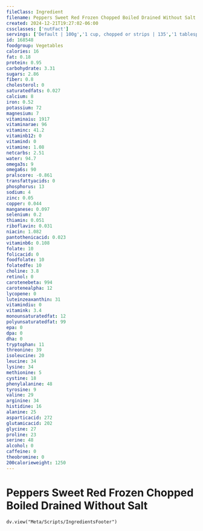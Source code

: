 ```yaml
---
fileClass: Ingredient
filename: Peppers Sweet Red Frozen Chopped Boiled Drained Without Salt
created: 2024-12-21T19:27:02-06:00
cssclasses: ['nutFact']
servings: ['Default | 100g','1 cup, chopped or strips | 135','1 tablespoon, chopped | 11.6']
id: 168548
foodgroup: Vegetables
calories: 16
fat: 0.18
protein: 0.95
carbohydrate: 3.31
sugars: 2.86
fiber: 0.8
cholesterol: 0
saturatedfats: 0.027
calcium: 8
iron: 0.52
potassium: 72
magnesium: 7
vitaminaiu: 1917
vitaminarae: 96
vitaminc: 41.2
vitaminb12: 0
vitamind: 0
vitamine: 1.08
netcarbs: 2.51
water: 94.7
omega3s: 9
omega6s: 90
pralscore: -0.861
transfattyacids: 0
phosphorus: 13
sodium: 4
zinc: 0.05
copper: 0.044
manganese: 0.097
selenium: 0.2
thiamin: 0.051
riboflavin: 0.031
niacin: 1.082
pantothenicacid: 0.023
vitaminb6: 0.108
folate: 10
folicacid: 0
foodfolate: 10
folatedfe: 10
choline: 3.8
retinol: 0
carotenebeta: 994
carotenealpha: 12
lycopene: 0
luteinzeaxanthin: 31
vitamindiu: 0
vitamink: 3.4
monounsaturatedfat: 12
polyunsaturatedfat: 99
epa: 0
dpa: 0
dha: 0
tryptophan: 11
threonine: 39
isoleucine: 20
leucine: 34
lysine: 34
methionine: 5
cystine: 18
phenylalanine: 48
tyrosine: 9
valine: 29
arginine: 34
histidine: 16
alanine: 25
asparticacid: 272
glutamicacid: 202
glycine: 27
proline: 23
serine: 48
alcohol: 0
caffeine: 0
theobromine: 0
200calorieweight: 1250
---
```


# Peppers Sweet Red Frozen Chopped Boiled Drained Without Salt

```dataviewjs
dv.view("Meta/Scripts/IngredientsFooter")
```
